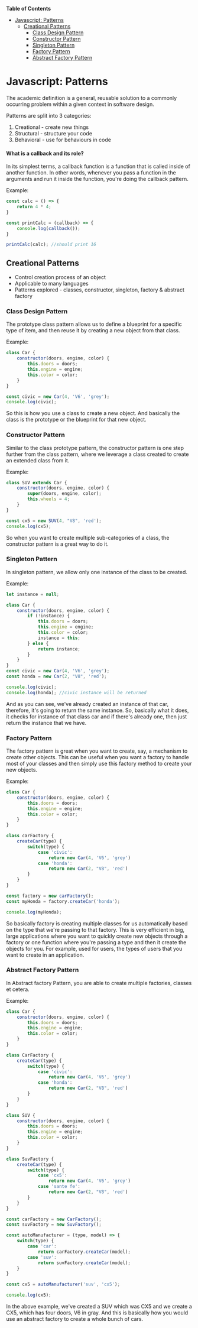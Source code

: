 **Table of Contents**

- [Javascript: Patterns](#heading)
    * [Creational Patterns](#sub-heading)
        + [Class Design Pattern](#sub-sub-heading)
        + [Constructor Pattern](#sub-sub-heading)
        + [Singleton Pattern](#sub-sub-heading)
        + [Factory Pattern](#sub-sub-heading)
        + [Abstract Factory Pattern](#sub-sub-heading)

# Javascript: Patterns

The academic definition is a general, reusable solution to a commonly occurring problem within a given context in software design.

Patterns are split into 3 categories:
1. Creational - create new things
2. Structural - structure your code
3. Behavioral - use for behaviours in code

#### What is a callback and its role?
In its simplest terms, a callback function is a function that is called inside of another function. In other words, whenever you pass a function in the arguments and run it inside the function, you're doing the callback pattern.

Example:
```javascript
const calc = () => {
    return 4 * 4;
}

const printCalc = (callback) => {
    console.log(callback());
}

printCalc(calc); //should print 16 
```
## Creational Patterns
* Control creation process of an object
* Applicable to many languages
* Patterns explored - classes, constructor, singleton, factory & abstract factory

### Class Design Pattern
The prototype class pattern allows us to define a blueprint for a specific type of item, and then reuse it by creating a new object from that class.

Example:
```javascript
class Car {
    constructor(doors, engine, color) {
        this.doors = doors;
        this.engine = engine;
        this.color = color;
    }
}

const civic = new Car(4, 'V6', 'grey');
console.log(civic);
```
So this is how you use a class to create a new object. And basically the class is the prototype or the blueprint for that new object.

### Constructor Pattern
Similar to the class prototype pattern, the constructor pattern is one step further from the class pattern, where we leverage a class created to create an extended class from it.

Example:
```javascript
class SUV extends Car {
    constructor(doors, engine, color) {
        super(doors, engine, color);
        this.wheels = 4;
    }
}

const cx5 = new SUV(4, "V8", 'red');
console.log(cx5);
```
So when you want to create multiple sub-categories of a class, the constructor pattern is a great way to do it.

### Singleton Pattern
In singleton pattern, we allow only one instance of the class to be created.

Example:
```javascript
let instance = null;

class Car {
    constructor(doors, engine, color) {
        if (!instance) {
            this.doors = doors;
            this.engine = engine;
            this.color = color;
            instance = this;        
        } else {
            return instance;
        }
    }
}
const civic = new Car(4, 'V6', 'grey');
const honda = new Car(2, "V8", 'red');

console.log(civic);
console.log(honda); //civic instance will be returned
```
And as you can see, we've already created an instance of that car, therefore, it's going to return the same instance. So, basically what it does, it checks for instance of that class car and if there's already one, then just return the instance that we have.

### Factory Pattern
The factory pattern is great when you want to create, say, a mechanism to create other objects. This can be useful when you want a factory to handle most of your classes and then simply use this factory method to create your new objects.

Example:
```javascript
class Car {
    constructor(doors, engine, color) {
        this.doors = doors;
        this.engine = engine;
        this.color = color;   
    }
}

class carFactory {
    createCar(type) {
        switch(type) {
            case 'civic':
                return new Car(4, 'V6', 'grey')
            case 'honda':
                return new Car(2, "V8", 'red')
        }
    }
}

const factory = new carFactory();
const myHonda = factory.createCar('honda');

console.log(myHonda);
```
So basically factory is creating multiple classes for us automatically based on the type that we're passing to that factory. This is very efficient in big, large applications where you want to quickly create new objects through a factory or one function where you're passing a type and then it create the objects for you. For example, used for users, the types of users that you want to create in an application.

### Abstract Factory Pattern

In Abstract factory Pattern, you are able to create multiple factories, classes et cetera.

Example:
```javascript
class Car {
    constructor(doors, engine, color) {
        this.doors = doors;
        this.engine = engine;
        this.color = color;   
    }
}

class CarFactory {
    createCar(type) {
        switch(type) {
            case 'civic':
                return new Car(4, 'V6', 'grey')
            case 'honda':
                return new Car(2, "V8", 'red')
        }
    }
}

class SUV {
    constructor(doors, engine, color) {
        this.doors = doors;
        this.engine = engine;
        this.color = color;   
    }
}

class SuvFactory {
    createCar(type) {
        switch(type) {
            case 'cx5':
                return new Car(4, 'V6', 'grey')
            case 'sante fe':
                return new Car(2, "V8", 'red')
        }
    }
}

const carFactory = new CarFactory();
const suvFactory = new SuvFactory();

const autoManufacturer = (type, model) => {
    switch(type) {
        case 'car':
            return carFactory.createCar(model);
        case 'suv':
            return suvFactory.createCar(model);
    }
}

const cx5 = autoManufacturer('suv', 'cx5');

console.log(cx5);
```
In the above example, we've created a SUV which was CX5 and we create a CX5, which has four doors, V6 in gray. And this is basically how you would use an abstract factory to create a whole bunch of cars.